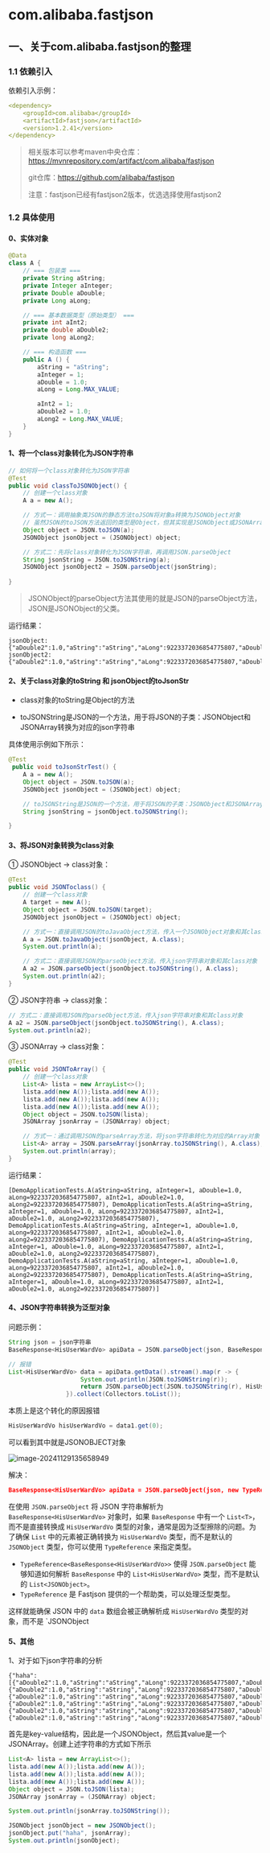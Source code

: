 # com.alibaba.fastjson

## 一、关于com.alibaba.fastjson的整理

### 1.1 依赖引入

依赖引入示例：

```yml
<dependency>
    <groupId>com.alibaba</groupId>
    <artifactId>fastjson</artifactId>
    <version>1.2.41</version>
</dependency>
```

> 相关版本可以参考maven中央仓库：https://mvnrepository.com/artifact/com.alibaba/fastjson
>
> git仓库：https://github.com/alibaba/fastjson
>
> 注意：fastjson已经有fastjson2版本，优选选择使用fastjson2

### 1.2 具体使用

#### 0、实体对象

```java
@Data
class A {
    // === 包装类 ===
    private String aString;
    private Integer aInteger;
    private Double aDouble;
    private Long aLong;

    // === 基本数据类型（原始类型） ===
    private int aInt2;
    private double aDouble2;
    private long aLong2;

    // === 构造函数 ===
    public A () {
        aString = "aString";
        aInteger = 1;
        aDouble = 1.0;
        aLong = Long.MAX_VALUE;

        aInt2 = 1;
        aDouble2 = 1.0;
        aLong2 = Long.MAX_VALUE;
    }
}
```



#### 1、将一个class对象转化为JSON字符串

```java
// 如何将一个class对象转化为JSON字符串
@Test
public void classToJSONObject() {
    // 创建一个class对象
    A a = new A();

    // 方式一：调用抽象类JSON的静态方法toJSON将对象a转换为JSONObject对象
    // 虽然JSON的toJSON方法返回的类型是Object，但其实现是JSONObject或JSONArray（根据是数组还是对象来确定）
    Object object = JSON.toJSON(a);
    JSONObject jsonObject = (JSONObject) object;

    // 方式二：先将class对象转化为JSON字符串，再调用JSON.parseObject
    String jsonString = JSON.toJSONString(a);
    JSONObject jsonObject2 = JSON.parseObject(jsonString);
	
}
```

> JSONObject的parseObject方法其使用的就是JSON的parseObject方法，JSON是JSONObject的父类。

运行结果：

```
jsonObject:{"aDouble2":1.0,"aString":"aString","aLong":9223372036854775807,"aDouble":1.0,"aLong2":9223372036854775807,"aInt2":1,"aInteger":1}
jsonObject2:{"aDouble2":1.0,"aString":"aString","aLong":9223372036854775807,"aDouble":1.0,"aLong2":9223372036854775807,"aInt2":1,"aInteger":1}
```



#### 2、关于class对象的toString 和 jsonObject的toJsonStr

- class对象的toString是Object的方法

- toJSONString是JSON的一个方法，用于将JSON的子类：JSONObject和JSONArray转换为对应的json字符串

具体使用示例如下所示：

```java
@Test
 public void toJsonStrTest() {
    A a = new A();
    Object object = JSON.toJSON(a);
    JSONObject jsonObject = (JSONObject) object;

    // toJSONString是JSON的一个方法，用于将JSON的子类：JSONObject和JSONArray转换为对应的json字符串
    String jsonString = jsonObject.toJSONString();

}
```



#### 3、将JSON对象转换为class对象

① JSONObject -> class对象：

```java
@Test
public void JSONToclass() {
    // 创建一个class对象
    A target = new A();
    Object object = JSON.toJSON(target);
    JSONObject jsonObject = (JSONObject) object;

    // 方式一：直接调用JSON的toJavaObject方法，传入一个JSONObject对象和其class对象
    A a = JSON.toJavaObject(jsonObject, A.class);
    System.out.println(a);

    // 方式二：直接调用JSON的parseObject方法，传入json字符串对象和其class对象
    A a2 = JSON.parseObject(jsonObject.toJSONString(), A.class);
    System.out.println(a2);
}
```

② JSON字符串 -> class对象：

```java
// 方式二：直接调用JSON的parseObject方法，传入json字符串对象和其class对象
A a2 = JSON.parseObject(jsonObject.toJSONString(), A.class);
System.out.println(a2);
```

③ JSONArray -> class对象：

```java
@Test
public void JSONToArray() {
    // 创建一个class对象
    List<A> lista = new ArrayList<>();
    lista.add(new A());lista.add(new A());
    lista.add(new A());lista.add(new A());
    lista.add(new A());lista.add(new A());
    Object object = JSON.toJSON(lista);
    JSONArray jsonArray = (JSONArray) object;

    // 方式一：通过调用JSON的parseArray方法，将json字符串转化为对应的Array对象
    List<A> array = JSON.parseArray(jsonArray.toJSONString(), A.class);
    System.out.println(array);
}
```

运行结果：

```
[DemoApplicationTests.A(aString=aString, aInteger=1, aDouble=1.0, aLong=9223372036854775807, aInt2=1, aDouble2=1.0, aLong2=9223372036854775807), DemoApplicationTests.A(aString=aString, aInteger=1, aDouble=1.0, aLong=9223372036854775807, aInt2=1, aDouble2=1.0, aLong2=9223372036854775807), DemoApplicationTests.A(aString=aString, aInteger=1, aDouble=1.0, aLong=9223372036854775807, aInt2=1, aDouble2=1.0, aLong2=9223372036854775807), DemoApplicationTests.A(aString=aString, aInteger=1, aDouble=1.0, aLong=9223372036854775807, aInt2=1, aDouble2=1.0, aLong2=9223372036854775807), DemoApplicationTests.A(aString=aString, aInteger=1, aDouble=1.0, aLong=9223372036854775807, aInt2=1, aDouble2=1.0, aLong2=9223372036854775807), DemoApplicationTests.A(aString=aString, aInteger=1, aDouble=1.0, aLong=9223372036854775807, aInt2=1, aDouble2=1.0, aLong2=9223372036854775807)]

```



#### 4、JSON字符串转换为泛型对象

问题示例：

```java
String json = json字符串
BaseResponse<HisUserWardVo> apiData = JSON.parseObject(json, BaseResponse.class);

// 报错
List<HisUserWardVo> data = apiData.getData().stream().map(r -> {
                    System.out.println(JSON.toJSONString(r));
                    return JSON.parseObject(JSON.toJSONString(r), HisUserWardVo.class);
                }).collect(Collectors.toList());
```

本质上是这个转化的原因报错

```java
HisUserWardVo hisUserWardVo = data1.get(0);             
```

可以看到其中就是JSONOBJECT对象

![image-20241129135658949](com.alibaba.fastjson.assets/image-20241129135658949.png)

解决：

```json
BaseResponse<HisUserWardVo> apiData = JSON.parseObject(json, new TypeReference<BaseResponse<HisUserWardVo>>(){});            
```

在使用 `JSON.parseObject` 将 JSON 字符串解析为 `BaseResponse<HisUserWardVo>` 对象时，如果 `BaseResponse` 中有一个 `List<T>`，而不是直接转换成 `HisUserWardVo` 类型的对象，通常是因为泛型擦除的问题。为了确保 `List` 中的元素被正确转换为 `HisUserWardVo` 类型，而不是默认的 `JSONObject` 类型，你可以使用 `TypeReference` 来指定类型。

- `TypeReference<BaseResponse<HisUserWardVo>>` 使得 `JSON.parseObject` 能够知道如何解析 `BaseResponse` 中的 `List<HisUserWardVo>` 类型，而不是默认的 `List<JSONObject>`。
- `TypeReference` 是 Fastjson 提供的一个帮助类，可以处理泛型类型。

这样就能确保 JSON 中的 `data` 数组会被正确解析成 `HisUserWardVo` 类型的对象，而不是 `JSONObject



#### 5、其他

1、对于如下json字符串的分析

```
{"haha":[{"aDouble2":1.0,"aString":"aString","aLong":9223372036854775807,"aDouble":1.0,"aLong2":9223372036854775807,"aInt2":1,"aInteger":1},{"aDouble2":1.0,"aString":"aString","aLong":9223372036854775807,"aDouble":1.0,"aLong2":9223372036854775807,"aInt2":1,"aInteger":1},{"aDouble2":1.0,"aString":"aString","aLong":9223372036854775807,"aDouble":1.0,"aLong2":9223372036854775807,"aInt2":1,"aInteger":1},{"aDouble2":1.0,"aString":"aString","aLong":9223372036854775807,"aDouble":1.0,"aLong2":9223372036854775807,"aInt2":1,"aInteger":1},{"aDouble2":1.0,"aString":"aString","aLong":9223372036854775807,"aDouble":1.0,"aLong2":9223372036854775807,"aInt2":1,"aInteger":1},{"aDouble2":1.0,"aString":"aString","aLong":9223372036854775807,"aDouble":1.0,"aLong2":9223372036854775807,"aInt2":1,"aInteger":1}]}
```

首先是key-value结构，因此是一个JSONObject，然后其value是一个JSONArray。创建上述字符串的方式如下所示

```java
List<A> lista = new ArrayList<>();
lista.add(new A());lista.add(new A());
lista.add(new A());lista.add(new A());
lista.add(new A());lista.add(new A());
Object object = JSON.toJSON(lista);
JSONArray jsonArray = (JSONArray) object;

System.out.println(jsonArray.toJSONString());

JSONObject jsonObject = new JSONObject();
jsonObject.put("haha", jsonArray);
System.out.println(jsonObject);
```



